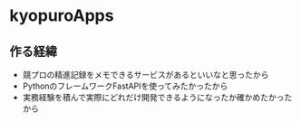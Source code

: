 # kyopuroApps

## 作る経緯
- 競プロの精進記録をメモできるサービスがあるといいなと思ったから
- PythonのフレームワークFastAPIを使ってみたかったから
- 実務経験を積んで実際にどれだけ開発できるようになったか確かめたかったから
